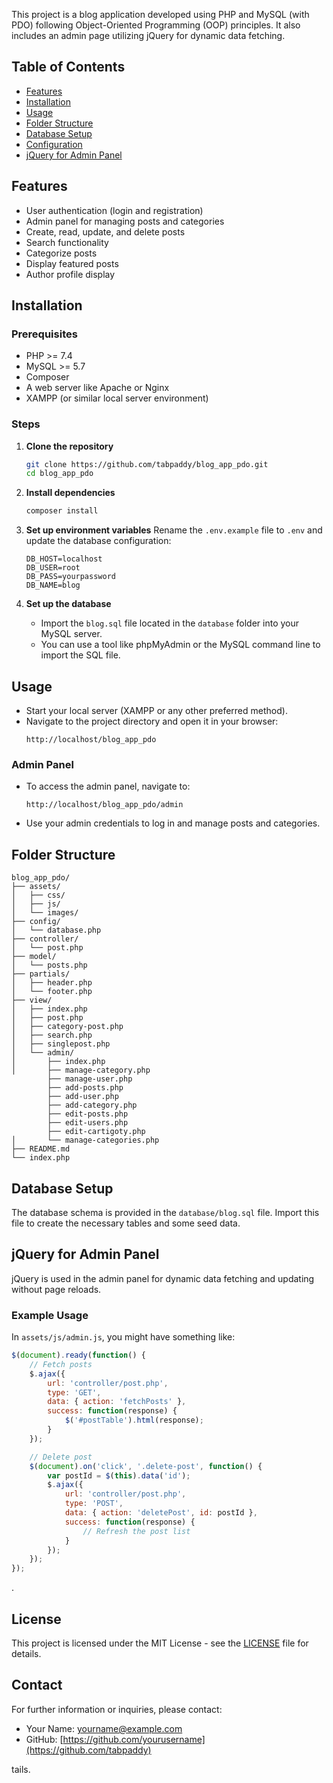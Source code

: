 
This project is a blog application developed using PHP and MySQL (with PDO) following Object-Oriented Programming (OOP) principles. It also includes an admin page utilizing jQuery for dynamic data fetching.

## Table of Contents
- [Features](#features)
- [Installation](#installation)
- [Usage](#usage)
- [Folder Structure](#folder-structure)
- [Database Setup](#database-setup)
- [Configuration](#configuration)
- [jQuery for Admin Panel](#jquery-for-admin-panel)


## Features
- User authentication (login and registration)
- Admin panel for managing posts and categories
- Create, read, update, and delete posts
- Search functionality
- Categorize posts
- Display featured posts
- Author profile display

## Installation

### Prerequisites
- PHP >= 7.4
- MySQL >= 5.7
- Composer
- A web server like Apache or Nginx
- XAMPP (or similar local server environment)

### Steps
1. **Clone the repository**
   ```bash
   git clone https://github.com/tabpaddy/blog_app_pdo.git
   cd blog_app_pdo
   ```

2. **Install dependencies**
   ```bash
   composer install
   ```

3. **Set up environment variables**
   Rename the `.env.example` file to `.env` and update the database configuration:
   ```env
   DB_HOST=localhost
   DB_USER=root
   DB_PASS=yourpassword
   DB_NAME=blog
   ```

4. **Set up the database**
   - Import the `blog.sql` file located in the `database` folder into your MySQL server.
   - You can use a tool like phpMyAdmin or the MySQL command line to import the SQL file.

## Usage
- Start your local server (XAMPP or any other preferred method).
- Navigate to the project directory and open it in your browser:
  ```
  http://localhost/blog_app_pdo
  ```

### Admin Panel
- To access the admin panel, navigate to:
  ```
  http://localhost/blog_app_pdo/admin
  ```
- Use your admin credentials to log in and manage posts and categories.

## Folder Structure
```
blog_app_pdo/
├── assets/
│   ├── css/
│   ├── js/
│   └── images/
├── config/
│   └── database.php
├── controller/
│   └── post.php
├── model/
│   └── posts.php
├── partials/
│   ├── header.php
│   └── footer.php
├── view/
│   ├── index.php
│   ├── post.php
│   ├── category-post.php
│   ├── search.php
│   ├── singlepost.php
│   └── admin/
│       ├── index.php
│       ├── manage-category.php
        ├── manage-user.php
        ├── add-posts.php
        ├── add-user.php
        ├── add-category.php
        ├── edit-posts.php
        ├── edit-users.php
        ├── edit-cartigoty.php
│       └── manage-categories.php
├── README.md
└── index.php
```

## Database Setup
The database schema is provided in the `database/blog.sql` file. Import this file to create the necessary tables and some seed data.

## jQuery for Admin Panel
jQuery is used in the admin panel for dynamic data fetching and updating without page reloads. 

### Example Usage
In `assets/js/admin.js`, you might have something like:
```js
$(document).ready(function() {
    // Fetch posts
    $.ajax({
        url: 'controller/post.php',
        type: 'GET',
        data: { action: 'fetchPosts' },
        success: function(response) {
            $('#postTable').html(response);
        }
    });

    // Delete post
    $(document).on('click', '.delete-post', function() {
        var postId = $(this).data('id');
        $.ajax({
            url: 'controller/post.php',
            type: 'POST',
            data: { action: 'deletePost', id: postId },
            success: function(response) {
                // Refresh the post list
            }
        });
    });
});
```

.

## License
This project is licensed under the MIT License - see the [LICENSE](LICENSE) file for details.

## Contact
For further information or inquiries, please contact:

- Your Name: [yourname@example.com](mailto:yourname@example.com)
- GitHub: [https://github.com/yourusername](https://github.com/tabpaddy)

tails.
